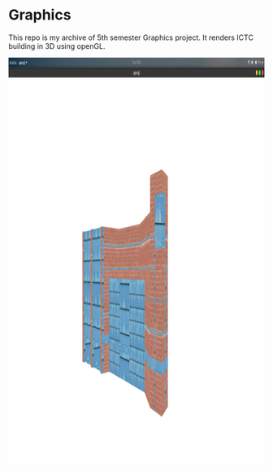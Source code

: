 # Graphics

This repo is my archive of 5th semester Graphics project.
It renders ICTC building in 3D using openGL.


<img src="ictc.png" width="600" height="800">
